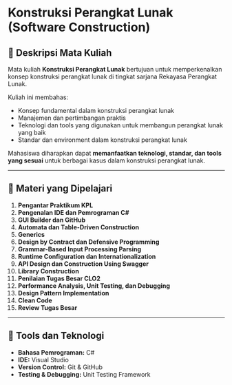 # Konstruksi Perangkat Lunak (Software Construction)

## 📌 Deskripsi Mata Kuliah
Mata kuliah **Konstruksi Perangkat Lunak** bertujuan untuk memperkenalkan konsep konstruksi perangkat lunak di tingkat sarjana Rekayasa Perangkat Lunak. 

Kuliah ini membahas:
- Konsep fundamental dalam konstruksi perangkat lunak
- Manajemen dan pertimbangan praktis
- Teknologi dan tools yang digunakan untuk membangun perangkat lunak yang baik
- Standar dan environment dalam konstruksi perangkat lunak

Mahasiswa diharapkan dapat **memanfaatkan teknologi, standar, dan tools yang sesuai** untuk berbagai kasus dalam konstruksi perangkat lunak.

---

## 📖 Materi yang Dipelajari
1. **Pengantar Praktikum KPL**
2. **Pengenalan IDE dan Pemrograman C#**
3. **GUI Builder dan GitHub**
4. **Automata dan Table-Driven Construction**
5. **Generics**
6. **Design by Contract dan Defensive Programming**
7. **Grammar-Based Input Processing Parsing**
8. **Runtime Configuration dan Internationalization**
9. **API Design dan Construction Using Swagger**
10. **Library Construction**
11. **Penilaian Tugas Besar CLO2**
12. **Performance Analysis, Unit Testing, dan Debugging**
13. **Design Pattern Implementation**
14. **Clean Code**
15. **Review Tugas Besar**

---

## 🚀 Tools dan Teknologi
- **Bahasa Pemrograman:** C#
- **IDE:** Visual Studio
- **Version Control:** Git & GitHub
- **Testing & Debugging:** Unit Testing Framework
